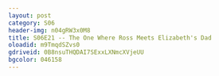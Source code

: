 ```yaml
---
layout: post 
category: S06 
header-img: n04gRW3x0M8 
title: S06E21 -- The One Where Ross Meets Elizabeth's Dad 
oloadid: m9TmqdSZvs0 
gdriveid: 0B8nsuTHQDAI7SExxLXNmcXVjeUU 
bgcolor: 046158
--- 
```

<!--more--> 
